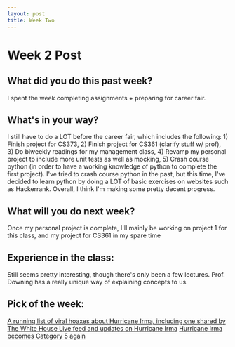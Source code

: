 ```yaml
---
layout: post
title: Week Two
---
```


<h1> Week 2 Post </h1>
<h2>What did you do this past week? </h2>
I spent the week completing assignments + preparing for career fair. 
<h2>What's in your way?</h2>
I still have to do a LOT before the career fair, which includes the following: 1) Finish project for CS373, 2) Finish project for CS361 (clarify stuff w/ prof), 3) Do biweekly readings for my management class, 4) Revamp my personal project to include more unit
tests as well as mocking, 5) Crash course python (in order to have a working knowledge of python to complete the first project). I've tried to crash course python in the past, but this time, I've decided to learn python by doing a LOT of basic exercises on websites such as Hackerrank.
Overall, I think I'm making some pretty decent progress.
<h2>What will you do next week?</h2>
Once my personal project is complete, I'll mainly be working on project 1 for this class, and my project for CS361 in my spare time
<h2>Experience in the class:</h2>
Still seems pretty interesting, though there's only been a few lectures. Prof. Downing has a really unique way of explaining concepts to us.
<h2>Pick of the week:</h2>
<a href = "https://www.washingtonpost.com/news/the-intersect/wp/2017/09/06/irma-is-not-a-category-6-hurricane-a-running-list-of-viral-hoaxes-about-the-storm/?tid=sm_rd&utm_term=.1971d78d507c">A running list of viral hoaxes about Hurricane Irma, including one shared by The White House </a>
<a href = "https://www.reddit.com/live/zkadef2ttzql/">Live feed and updates on Hurricane Irma</a>
<a href = "http://www.cnn.com/2017/09/08/us/hurricane-irma-caribbean-florida/index.html">Hurricane Irma becomes Category 5 again</a>